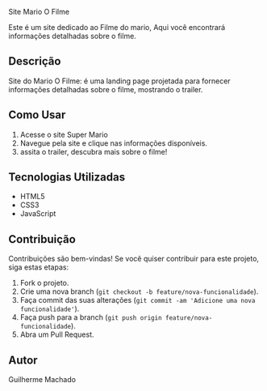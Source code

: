 Site Mario O Filme

Este é um site dedicado ao Filme do mario,  Aqui você encontrará informações detalhadas sobre o filme.

## Descrição

Site do Mario O Filme: é uma landing page projetada para fornecer  informações detalhadas sobre o filme, mostrando o trailer.


## Como Usar

1. Acesse o site Super Mario
2. Navegue pela site e clique nas informações disponíveis.
3. assita o trailer, descubra mais sobre o filme!

## Tecnologias Utilizadas

- HTML5
- CSS3
- JavaScript


## Contribuição

Contribuições são bem-vindas! Se você quiser contribuir para este projeto, siga estas etapas:

1. Fork o projeto.
2. Crie uma nova branch (`git checkout -b feature/nova-funcionalidade`).
3. Faça commit das suas alterações (`git commit -am 'Adicione uma nova funcionalidade'`).
4. Faça push para a branch (`git push origin feature/nova-funcionalidade`).
5. Abra um Pull Request.

## Autor

Guilherme Machado

